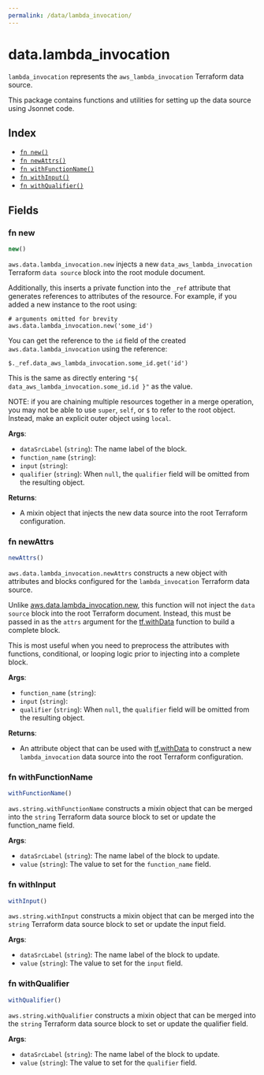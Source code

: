 ```yaml
---
permalink: /data/lambda_invocation/
---
```


# data.lambda_invocation

`lambda_invocation` represents the `aws_lambda_invocation` Terraform data source.



This package contains functions and utilities for setting up the data source using Jsonnet code.


## Index

* [`fn new()`](#fn-new)
* [`fn newAttrs()`](#fn-newattrs)
* [`fn withFunctionName()`](#fn-withfunctionname)
* [`fn withInput()`](#fn-withinput)
* [`fn withQualifier()`](#fn-withqualifier)

## Fields

### fn new

```ts
new()
```


`aws.data.lambda_invocation.new` injects a new `data_aws_lambda_invocation` Terraform `data source`
block into the root module document.

Additionally, this inserts a private function into the `_ref` attribute that generates references to attributes of the
resource. For example, if you added a new instance to the root using:

    # arguments omitted for brevity
    aws.data.lambda_invocation.new('some_id')

You can get the reference to the `id` field of the created `aws.data.lambda_invocation` using the reference:

    $._ref.data_aws_lambda_invocation.some_id.get('id')

This is the same as directly entering `"${ data_aws_lambda_invocation.some_id.id }"` as the value.

NOTE: if you are chaining multiple resources together in a merge operation, you may not be able to use `super`, `self`,
or `$` to refer to the root object. Instead, make an explicit outer object using `local`.

**Args**:
  - `dataSrcLabel` (`string`): The name label of the block.
  - `function_name` (`string`): 
  - `input` (`string`): 
  - `qualifier` (`string`):  When `null`, the `qualifier` field will be omitted from the resulting object.

**Returns**:
- A mixin object that injects the new data source into the root Terraform configuration.


### fn newAttrs

```ts
newAttrs()
```


`aws.data.lambda_invocation.newAttrs` constructs a new object with attributes and blocks configured for the `lambda_invocation`
Terraform data source.

Unlike [aws.data.lambda_invocation.new](#fn-lambda_invocationnew), this function will not inject the `data source`
block into the root Terraform document. Instead, this must be passed in as the `attrs` argument for the
[tf.withData](https://github.com/tf-libsonnet/core/tree/main/docs#fn-withdata) function to build a complete block.

This is most useful when you need to preprocess the attributes with functions, conditional, or looping logic prior to
injecting into a complete block.

**Args**:
  - `function_name` (`string`): 
  - `input` (`string`): 
  - `qualifier` (`string`):  When `null`, the `qualifier` field will be omitted from the resulting object.

**Returns**:
  - An attribute object that can be used with [tf.withData](https://github.com/tf-libsonnet/core/tree/main/docs#fn-withdata) to construct a new `lambda_invocation` data source into the root Terraform configuration.


### fn withFunctionName

```ts
withFunctionName()
```

`aws.string.withFunctionName` constructs a mixin object that can be merged into the `string`
Terraform data source block to set or update the function_name field.



**Args**:
  - `dataSrcLabel` (`string`): The name label of the block to update.
  - `value` (`string`): The value to set for the `function_name` field.


### fn withInput

```ts
withInput()
```

`aws.string.withInput` constructs a mixin object that can be merged into the `string`
Terraform data source block to set or update the input field.



**Args**:
  - `dataSrcLabel` (`string`): The name label of the block to update.
  - `value` (`string`): The value to set for the `input` field.


### fn withQualifier

```ts
withQualifier()
```

`aws.string.withQualifier` constructs a mixin object that can be merged into the `string`
Terraform data source block to set or update the qualifier field.



**Args**:
  - `dataSrcLabel` (`string`): The name label of the block to update.
  - `value` (`string`): The value to set for the `qualifier` field.
